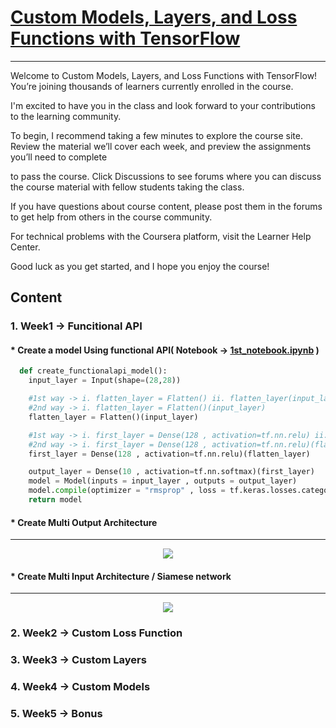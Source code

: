 # [Custom Models, Layers, and Loss Functions with TensorFlow](https://www.coursera.org/learn/custom-models-layers-loss-functions-with-tensorflow/home/welcome)

---

Welcome to Custom Models, Layers, and Loss Functions with TensorFlow! You’re joining thousands of learners currently enrolled in the course.

I'm excited to have you in the class and look forward to your contributions to the learning community.

To begin, I recommend taking a few minutes to explore the course site. Review the material we’ll cover each week, and preview the assignments you’ll need to complete

to pass the course. Click Discussions to see forums where you can discuss the course material with fellow students taking the class.

If you have questions about course content, please post them in the forums to get help from others in the course community.

For technical problems with the Coursera platform, visit the Learner Help Center.

Good luck as you get started, and I hope you enjoy the course!

## Content

### 1. Week1 -> Funcitional API 
  #### * Create a model Using functional API( Notebook ->  [1st_notebook.ipynb](https://github.com/ANKITPODDER2000/Tensorflow-Advance/blob/main/Custom_Models_Layers_and_Loss_Functions_with_TensorFlow/Week1/1st_notebook.ipynb) )
  ```python
    def create_functionalapi_model():
      input_layer = Input(shape=(28,28))

      #1st way -> i. flatten_layer = Flatten() ii. flatten_layer(input_layer)
      #2nd way -> i. flatten_layer = Flatten()(input_layer)
      flatten_layer = Flatten()(input_layer)

      #1st way -> i. first_layer = Dense(128 , activation=tf.nn.relu) ii. first_layer(flatten_layer)
      #2nd way -> i. first_layer = Dense(128 , activation=tf.nn.relu)(flatten_layer)
      first_layer = Dense(128 , activation=tf.nn.relu)(flatten_layer)

      output_layer = Dense(10 , activation=tf.nn.softmax)(first_layer)
      model = Model(inputs = input_layer , outputs = output_layer)
      model.compile(optimizer = "rmsprop" , loss = tf.keras.losses.categorical_crossentropy , metrics = ['acc'])
      return model
  ```
    
  #### * Create Multi Output Architecture
  ---
  <p align="center">
  <img src="https://user-images.githubusercontent.com/50513363/99687028-33650f00-2aaa-11eb-98ef-0b25b0421412.png" margin="0 auto" display="block"/>
  </p>

  #### * Create Multi Input Architecture / Siamese network
  ---
  <p align="center">
  <img src="https://user-images.githubusercontent.com/50513363/99687391-9eaee100-2aaa-11eb-96b6-f1ac555a7d5d.png" margin="0 auto" display="block"/>
  </p>
  
### 2. Week2 -> Custom Loss Function

### 3. Week3 -> Custom Layers

### 4. Week4 -> Custom Models

### 5. Week5 -> Bonus
